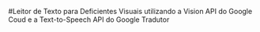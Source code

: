 #Leitor de Texto para Deficientes Visuais utilizando a Vision API do Google Coud e a Text-to-Speech API do Google Tradutor
